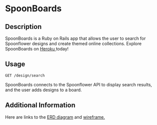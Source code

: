 # SpoonBoards

## Description
SpoonBoards is a Ruby on Rails app that allows the user to search for Spoonflower designs and create themed online collections. Explore SpoonBoards on <a href="https://spoonboards.herokuapp.com"> Heroku </a> today!

## Usage

`GET /design/search`

SpoonBoards connects to the Spoonflower API to display search results, and the user adds designs to a board.

## Additional Information

Here are links to the <a href="https://www.lucidchart.com/invitations/accept/87de5d0d-6698-4cdf-bffd-e103a8a1df51"> ERD diagram</a> and <a href="https://www.lucidchart.com/documents/view/fdcc9410-3acf-4e74-9b95-4aac6a0c6e38"> wireframe. </a>
